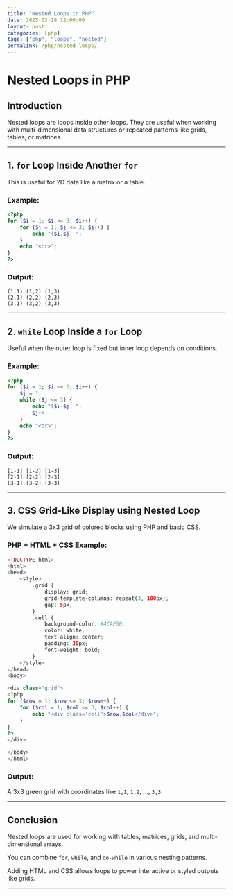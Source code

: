 ```yaml
---
title: "Nested Loops in PHP"
date: 2025-03-18 12:00:00
layout: post
categories: [php]
tags: ["php", "loops", "nested"]
permalink: /php/nested-loops/
---
```


# Nested Loops in PHP

## Introduction
Nested loops are loops inside other loops. They are useful when working with multi-dimensional data structures or repeated patterns like grids, tables, or matrices.

---

## 1. `for` Loop Inside Another `for`

This is useful for 2D data like a matrix or a table.

### Example:
```php
<?php
for ($i = 1; $i <= 3; $i++) {
    for ($j = 1; $j <= 3; $j++) {
        echo "($i,$j) ";
    }
    echo "<br>";
}
?>
```

### Output:
```
(1,1) (1,2) (1,3)  
(2,1) (2,2) (2,3)  
(3,1) (3,2) (3,3)
```

---

## 2. `while` Loop Inside a `for` Loop

Useful when the outer loop is fixed but inner loop depends on conditions.

### Example:
```php
<?php
for ($i = 1; $i <= 3; $i++) {
    $j = 1;
    while ($j <= 3) {
        echo "[$i-$j] ";
        $j++;
    }
    echo "<br>";
}
?>
```

### Output:
```
[1-1] [1-2] [1-3]  
[2-1] [2-2] [2-3]  
[3-1] [3-2] [3-3]
```

---

## 3. CSS Grid-Like Display using Nested Loop

We simulate a 3x3 grid of colored blocks using PHP and basic CSS.

### PHP + HTML + CSS Example:
```php
<!DOCTYPE html>
<html>
<head>
    <style>
        .grid {
            display: grid;
            grid-template-columns: repeat(3, 100px);
            gap: 5px;
        }
        .cell {
            background-color: #4CAF50;
            color: white;
            text-align: center;
            padding: 20px;
            font-weight: bold;
        }
    </style>
</head>
<body>

<div class="grid">
<?php
for ($row = 1; $row <= 3; $row++) {
    for ($col = 1; $col <= 3; $col++) {
        echo "<div class='cell'>$row,$col</div>";
    }
}
?>
</div>

</body>
</html>
```

### Output:  
A 3x3 green grid with coordinates like `1,1`, `1,2`, ..., `3,3`.

---

## Conclusion

Nested loops are used for working with tables, matrices, grids, and multi-dimensional arrays.

You can combine `for`, `while`, and `do-while` in various nesting patterns.

Adding HTML and CSS allows loops to power interactive or styled outputs like grids.

---
